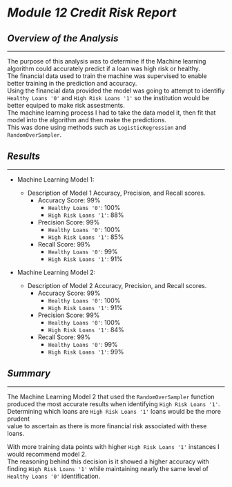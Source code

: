 #  $Module$ *12* $Credit$ $Risk$ $Report$

## $Overview$ $of$ $the$ $Analysis$
---
The purpose of this analysis was to determine if the Machine learning algorithm could accurately predict if a loan was high risk or healthy.<br>
The financial data used to train the machine was supervised to enable better training in the prediction and accuracy.<br>
Using the financial data provided the model was going to attempt to identifiy `Healthy Loans '0'` and  `High Risk Loans '1'` so the institution would be better equiped to make risk assestments.<br>
The machine learning process I had to take the data model it, then fit that model into the algorithm and then make the predictions.<br>
This was done using methods such as `LogisticRegression` and `RandomOverSampler`.<br>

## $Results$
---
* Machine Learning Model 1:
  * Description of Model 1 Accuracy, Precision, and Recall scores.
    * Accuracy Score: $99\%$
      * `Healthy Loans '0'`: $100\%$
      * `High Risk Loans '1'`: $88\%$
    * Precision Score: $99\%$
      * `Healthy Loans '0'`: $100\%$
      * `High Risk Loans '1'`: $85\%$
    * Recall Score: $99\%$
      * `Healthy Loans '0'`: $99\%$
      * `High Risk Loans '1'`: $91\%$

* Machine Learning Model 2:
  * Description of Model 2 Accuracy, Precision, and Recall scores.
    * Accuracy Score: $99\%$
      * `Healthy Loans '0'`: $100\%$
      * `High Risk Loans '1'`: $91\%$
    * Precision Score: $99\%$
      * `Healthy Loans '0'`: $100\%$
      * `High Risk Loans '1'`: $84\%$
    * Recall Score: $99\%$
      * `Healthy Loans '0'`: $99\%$
      * `High Risk Loans '1'`: $99\%$

## $Summary$
---
The Machine Learning Model 2 that used the `RandomOverSampler` function produced the most accurate results when identifying `High Risk Loans '1'`.<br>
Determining which loans are `High Risk Loans '1'` loans would be the more prudent<br>
value to ascertain as there is more financial risk associated with these loans.<br>

With more training data points with higher `High Risk Loans '1'` instances I would recommend model 2.<br> The reasoning behind this decision is it showed a higher accuracy with finding `High Risk Loans '1'` while maintaining nearly the same level of `Healthy Loans '0'` identification.
